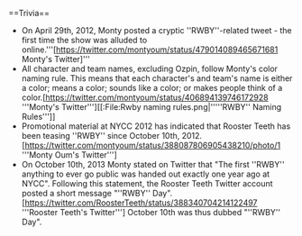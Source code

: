 ==Trivia==
* On April 29th, 2012, Monty posted a cryptic ''RWBY''-related tweet - the first time the show was alluded to online.<ref>'''[https://twitter.com/montyoum/status/479014089465671681 Monty's Twitter]'''</ref>
* All character and team names, excluding Ozpin, follow Monty's color naming rule. This means that each character's and team's name is either a color; means a color; sounds like a color; or makes people think of a color.<ref name="twitter">[https://twitter.com/montyoum/status/406894139746172928 '''Monty's Twitter''']</ref><ref name="rulesimage">[[:File:Rwby naming rules.png|'''''RWBY'' Naming Rules''']]</ref>
* Promotional material at NYCC 2012 has indicated that Rooster Teeth has been teasing ''RWBY'' since October 10th, 2012.<ref name="NYCC 2012">[https://twitter.com/montyoum/status/388087806905438210/photo/1 '''Monty Oum's Twitter''']</ref>
* On October 10th, 2013 Monty stated on Twitter that "The first ''RWBY'' anything to ever go public was handed out exactly one year ago at NYCC".<ref name="NYCC 2012" /> Following this statement, the Rooster Teeth Twitter account posted a short message "''RWBY'' Day".<ref>[https://twitter.com/RoosterTeeth/status/388340704214122497 '''Rooster Teeth's Twitter''']</ref> October 10th was thus dubbed "''RWBY'' Day".
